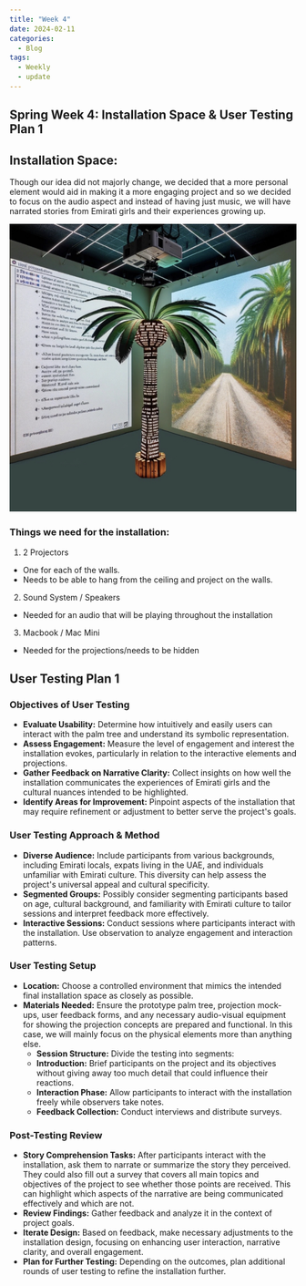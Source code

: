 ```yaml
---
title: "Week 4"
date: 2024-02-11
categories:
  - Blog
tags:
  - Weekly
  - update
---
```


## Spring Week 4: Installation Space & User Testing Plan 1

## Installation Space:

Though our idea did not majorly change, we decided that a more personal element would aid in making it a more engaging project and so we decided to focus on the audio aspect and instead of having just music, we will have narrated stories from Emirati girls and their experiences growing up.


![](/assets/images/aiinstallation.jpg)

### Things we need for the installation:
1. 2 Projectors

* One for each of the walls. 
* Needs to be able to hang from the ceiling and project on the walls.

2. Sound System / Speakers

* Needed for an audio that will be playing throughout the installation


3. Macbook / Mac Mini

* Needed for the projections/needs to be hidden


## User Testing Plan 1

### Objectives of User Testing

- **Evaluate Usability:** Determine how intuitively and easily users can interact with the palm tree and understand its symbolic representation.
- **Assess Engagement:** Measure the level of engagement and interest the installation evokes, particularly in relation to the interactive elements and projections.
- **Gather Feedback on Narrative Clarity:** Collect insights on how well the installation communicates the experiences of Emirati girls and the cultural nuances intended to be highlighted.
- **Identify Areas for Improvement:** Pinpoint aspects of the installation that may require refinement or adjustment to better serve the project's goals.

### User Testing Approach & Method 

- **Diverse Audience:** Include participants from various backgrounds, including Emirati locals, expats living in the UAE, and individuals unfamiliar with Emirati culture. This diversity can help assess the project's universal appeal and cultural specificity.
- **Segmented Groups:** Possibly consider segmenting participants based on age, cultural background, and familiarity with Emirati culture to tailor sessions and interpret feedback more effectively.
- **Interactive Sessions:** Conduct sessions where participants interact with the installation. Use observation to analyze engagement and interaction patterns.

### User Testing Setup

- **Location:** Choose a controlled environment that mimics the intended final installation space as closely as possible.
- **Materials Needed:** Ensure the prototype palm tree, projection mock-ups, user feedback forms, and any necessary audio-visual equipment for showing the projection concepts are prepared and functional. In this case, we will mainly focus on the physical elements more than anything else.
    - **Session Structure:** Divide the testing into segments:
    - **Introduction:** Brief participants on the project and its objectives without giving away too much detail that could influence their reactions.
    - **Interaction Phase:** Allow participants to interact with the installation freely while observers take notes.
    - **Feedback Collection:** Conduct interviews and distribute surveys.

### Post-Testing Review

- **Story Comprehension Tasks:** After participants interact with the installation, ask them to narrate or summarize the story they perceived. They could also fill out a survey that covers all main topics and objectives of the project to see whether those points are received. This can highlight which aspects of the narrative are being communicated effectively and which are not.
- **Review Findings:** Gather feedback and analyze it in the context of project goals.
- **Iterate Design:** Based on feedback, make necessary adjustments to the installation design, focusing on enhancing user interaction, narrative clarity, and overall engagement.
- **Plan for Further Testing:** Depending on the outcomes, plan additional rounds of user testing to refine the installation further.
